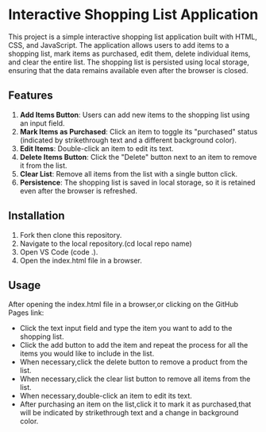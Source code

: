
# Interactive Shopping List Application

This project is a simple interactive shopping list application built with HTML, CSS, and JavaScript. The application allows users to add items to a shopping list, mark items as purchased, edit them, delete individual items, and clear the entire list. The shopping list is persisted using local storage, ensuring that the data remains available even after the browser is closed.



## Features

1. **Add Items Button**: Users can add new items to the shopping list using an input field.
2. **Mark Items as Purchased**: Click an item to toggle its "purchased" status (indicated by strikethrough text and a different background color).
3. **Edit Items**: Double-click an item to edit its text.
4. **Delete Items Button**: Click the "Delete" button next to an item to remove it from the list.
5. **Clear List**: Remove all items from the list with a single button click.
6. **Persistence**: The shopping list is saved in local storage, so it is retained even after the browser is refreshed.

## Installation
1. Fork then clone this repository.
2. Navigate to the local repository.(cd local repo name)
3. Open VS Code (code .).
4. Open the index.html file in a  browser.

## Usage
After opening the index.html file in a browser,or clicking on the GitHub Pages link:
   - Click the text input field and type the item you want to add to the shopping list.
   - Click the add button to add the item and repeat the process for all the items you would like to include in the list.
   - When necessary,click the delete button to remove a product from the list.
   - When necessary,click the clear list button to remove all items from the list.
   - When necessary,double-click an item to edit its text.
   - After purchasing an item on the list,click it to mark it as purchased,that will be indicated by strikethrough text and a change in background color.
  
   
  


